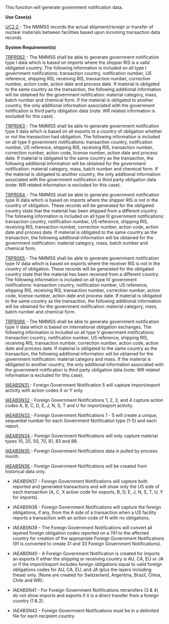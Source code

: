 This function will generate government notification data.

**Use Case(s)**

<a href="https://dev.azure.com/Link-Technologies/NMMSS%20Requirements/_workitems/edit/12/" target="_blank">UC2.2 </a> - The NMMSS records the actual shipment/receipt or transfer of nuclear materials between facilities based upon incoming transaction data records.

**System Requirement(s)**

<a href="https://dev.azure.com/Link-Technologies/NMMSS%20Requirements/_workitems/edit/20/" target="_blank">TRPR062 </a> - The NMMSS shall be able to generate government notification type I data which is based on imports where the shipper RIS is a valid obligated country. The following information is included on all type I government notifications: transaction country, notification number, US reference, shipping RIS, receiving RIS, transaction number, correction number, action code, action date and process date. If material is obligated to the same country as the transaction, the following additional information will be obtained for the government notification: material category, mass, batch number and chemical form. If the material is obligated to another country, the only additional information associated with the government notification is third party obligation data (note: WR related information is excluded for this case).

<a href="https://dev.azure.com/Link-Technologies/NMMSS%20Requirements/_workitems/edit/21/" target="_blank">TRPR063 </a> - The NMMSS shall be able to generate government notification type II data which is based on all exports to a country of obligation whether or not the transaction had obligation. The following information is included on all type II government notifications: transaction country, notification number, US reference, shipping RIS, receiving RIS, transaction number, correction number, action code, license number, action date and process date. If material is obligated to the same country as the transaction, the following additional information will be obtained for the government notification: material category, mass, batch number and chemical form. If the material is obligated to another country, the only additional information associated with the government notification is third party obligation data (note: WR related information is excluded for this case).

 
<a href="https://dev.azure.com/Link-Technologies/NMMSS%20Requirements/_workitems/edit/22/" target="_blank">TRPR064 </a> - The NMMSS shall be able to generate government notification type III data which is based on imports where the shipper RIS is not in the country of obligation. These records will be generated for the obligated country state that the material has been shipped from a different country. The following information is included on all type III government notifications: transaction country, notification number, US reference, shipping RIS, receiving RIS, transaction number, correction number, action code, action date and process date. If material is obligated to the same country as the transaction, the following additional information will be obtained for the government notification: material category, mass, batch number and chemical form.

 
<a href="https://dev.azure.com/Link-Technologies/NMMSS%20Requirements/_workitems/edit/24/" target="_blank">TRPR065 </a> - The NMMSS shall be able to generate government notification type IV data which is based on exports where the receiver RIS is not in the country of obligation. These records will be generated for the obligated country state that the material has been received from a different country. The following information is included on all type IV government notifications: transaction country, notification number, US reference, shipping RIS, receiving RIS, transaction number, correction number, action code, license number, action date and process date. If material is obligated to the same country as the transaction, the following additional information will be obtained for the government notification: material category, mass, batch number and chemical form.


<a href="https://dev.azure.com/Link-Technologies/NMMSS%20Requirements/_workitems/edit/23/" target="_blank">TRPR066 </a> - The NMMSS shall be able to generate government notification type V data which is based on international obligation exchanges. The following information is included on all type V government notifications: transaction country, notification number, US reference, shipping RIS, receiving RIS, transaction number, correction number, action code, action date and process date. If material is obligated to the same country as the transaction, the following additional information will be obtained for the government notification: material category and mass. If the material is obligated to another country, the only additional information associated with the government notification is third party obligation data (note: WR related information is excluded for this case).

<a href="https://dev.azure.com/Link-Technologies/NMMSS%20Requirements/_workitems/edit/673/" target="_blank">IAEABSN31 </a> - Foreign Government Notification 5 will capture import/export activity with action codes X or Y only.

<a href="https://dev.azure.com/Link-Technologies/NMMSS%20Requirements/_workitems/edit/674/" target="_blank">IAEABSN32 </a> - Foreign Government Notifications 1, 2, 3, and 4 capture action codes A, B, C, D, E, J, N, S, T and U for import/export activity.

<a href="https://dev.azure.com/Link-Technologies/NMMSS%20Requirements/_workitems/edit/675/" target="_blank">IAEABSN33 </a> - Foreign Government Notifications 1 - 5 will create a unique, sequential number for each Government Notification type (1-5) and each report.

<a href="https://dev.azure.com/Link-Technologies/NMMSS%20Requirements/_workitems/edit/676/" target="_blank">IAEABSN34 </a> - Foreign Government Notifications will only capture material types 10, 20, 50, 70, 81, 83 and 88.

<a href="https://dev.azure.com/Link-Technologies/NMMSS%20Requirements/_workitems/edit/677/" target="_blank">IAEABSN35 </a> - Foreign Government Notifications data is pulled by process month.

<a href="https://dev.azure.com/Link-Technologies/NMMSS%20Requirements/_workitems/edit/678/" target="_blank">IAEABSN36 </a> - Foreign Government Notifications will be created from historical data only.


- IAEABSN37 - Foreign Government Notifications will capture both reported and generated transactions and will show only the US side of each transaction (A, C, X action code for exports, B, D, E, J, N, S, T, U, Y for imports).

- IAEABSN38 - Foreign Government Notifications will capture the foreign obligations, if any, from the A side of a transaction when a US facility reports a transaction with an action code of N with no obligations.

- IAEABSN39 - The Foreign Government Notifications will convert all layered foreign obligation codes reported on a 741 to the affected country for creation of the appropriate Foreign Government Notifications (91 is converted to create 31 and 33 Foreign Government Notifications).

- IAEABSN40 - A Foreign Government Notification is created for imports an exports if either the shipping or receiving country is AU, CA, EU or JA or if the import/export includes foreign obligations equal to valid foreign obligations codes for AU, CA, EU, and JA (plus the layers including these) only. (None are created for Switzerland, Argentina, Brazil, China, Chile and WR).

- IAEABSN41 - For Foreign Government Notifications retransfers (3 & 4) do not show imports and exports if it is a direct transfer from a foreign country (1 & 2).

- IAEABSN42 - Foreign Government Notifications must be in a delimited file for each recipient country.
